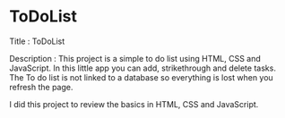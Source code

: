 # ToDoList
Title : ToDoList

Description : This project is a simple to do list using HTML, CSS and JavaScript.
    In this little app you can add, strikethrough and delete tasks.
    The To do list is not linked to a database so everything is lost when you refresh the page.

I did this project to review the basics in HTML, CSS and JavaScript.



